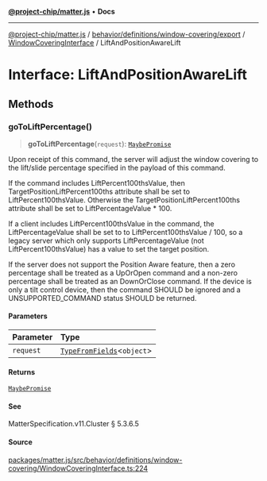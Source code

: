 [**@project-chip/matter.js**](../../../../../../../README.md) • **Docs**

***

[@project-chip/matter.js](../../../../../../../modules.md) / [behavior/definitions/window-covering/export](../../../README.md) / [WindowCoveringInterface](../README.md) / LiftAndPositionAwareLift

# Interface: LiftAndPositionAwareLift

## Methods

### goToLiftPercentage()

> **goToLiftPercentage**(`request`): [`MaybePromise`](../../../../../../../util/export/README.md#maybepromiset)

Upon receipt of this command, the server will adjust the window covering to the lift/slide percentage
specified in the payload of this command.

If the command includes LiftPercent100thsValue, then TargetPositionLiftPercent100ths attribute shall be set
to LiftPercent100thsValue. Otherwise the TargetPositionLiftPercent100ths attribute shall be set to
LiftPercentageValue * 100.

If a client includes LiftPercent100thsValue in the command, the LiftPercentageValue shall be set to to
LiftPercent100thsValue / 100, so a legacy server which only supports LiftPercentageValue (not
LiftPercent100thsValue) has a value to set the target position.

If the server does not support the Position Aware feature, then a zero percentage shall be treated as a
UpOrOpen command and a non-zero percentage shall be treated as an DownOrClose command. If the device is only
a tilt control device, then the command SHOULD be ignored and a UNSUPPORTED_COMMAND status SHOULD be
returned.

#### Parameters

| Parameter | Type |
| :------ | :------ |
| `request` | [`TypeFromFields`](../../../../../../../tlv/export/README.md#typefromfieldsf)\<`object`\> |

#### Returns

[`MaybePromise`](../../../../../../../util/export/README.md#maybepromiset)

#### See

MatterSpecification.v11.Cluster § 5.3.6.5

#### Source

[packages/matter.js/src/behavior/definitions/window-covering/WindowCoveringInterface.ts:224](https://github.com/project-chip/matter.js/blob/7a8cbb56b87d4ccf34bec5a9a95ab40a1711324f/packages/matter.js/src/behavior/definitions/window-covering/WindowCoveringInterface.ts#L224)
